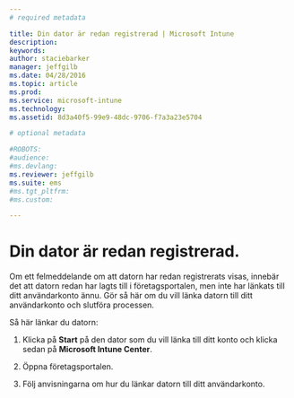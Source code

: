 ```yaml
---
# required metadata

title: Din dator är redan registrerad | Microsoft Intune
description:
keywords:
author: staciebarker
manager: jeffgilb
ms.date: 04/28/2016
ms.topic: article
ms.prod:
ms.service: microsoft-intune
ms.technology:
ms.assetid: 8d3a40f5-99e9-48dc-9706-f7a3a23e5704

# optional metadata

#ROBOTS:
#audience:
#ms.devlang:
ms.reviewer: jeffgilb
ms.suite: ems
#ms.tgt_pltfrm:
#ms.custom:

---
```



# Din dator är redan registrerad.

Om ett felmeddelande om att datorn har redan registrerats visas, innebär det att datorn redan har lagts till i företagsportalen, men inte har länkats till ditt användarkonto ännu. Gör så här om du vill länka datorn till ditt användarkonto och slutföra processen.

Så här länkar du datorn:

1.  Klicka på **Start** på den dator som du vill länka till ditt konto och klicka sedan på **Microsoft Intune Center**.

2.  Öppna företagsportalen.

3.  Följ anvisningarna om hur du länkar datorn till ditt användarkonto.



<!--HONumber=May16_HO2-->


